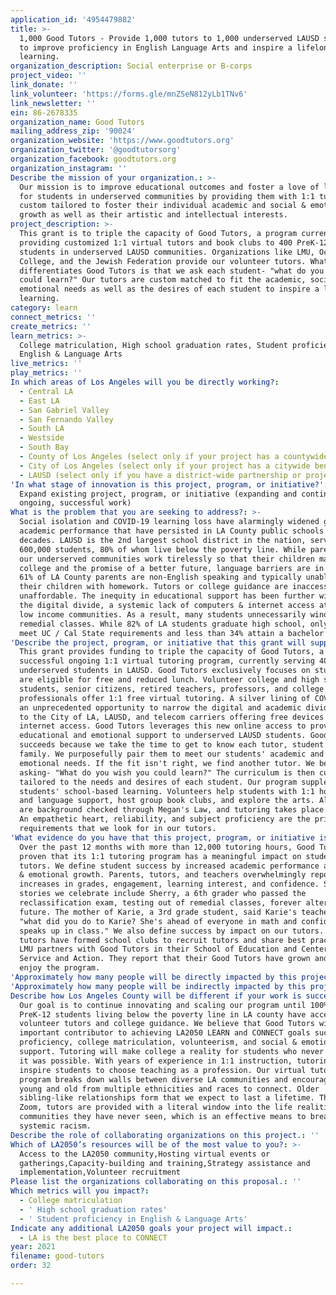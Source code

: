 ```yaml
---
application_id: '4954479882'
title: >-
  1,000 Good Tutors - Provide 1,000 tutors to 1,000 underserved LAUSD students
  to improve proficiency in English Language Arts and inspire a lifelong love of
  learning.
organization_description: Social enterprise or B-corps
project_video: ''
link_donate: ''
link_volunteer: 'https://forms.gle/mnZSeN812yLb1TNv6'
link_newsletter: ''
ein: 86-2678335
organization_name: Good Tutors
mailing_address_zip: '90024'
organization_website: 'https://www.goodtutors.org'
organization_twitter: '@goodtutorsorg'
organization_facebook: goodtutors.org
organization_instagram: ''
Describe the mission of your organization.: >-
  Our mission is to improve educational outcomes and foster a love of learning
  for students in underserved communities by providing them with 1:1 tutoring,
  custom tailored to foster their individual academic and social & emotional
  growth as well as their artistic and intellectual interests.
project_description: >-
  This grant is to triple the capacity of Good Tutors, a program currently
  providing customized 1:1 virtual tutors and book clubs to 400 PreK-12th grade
  students in underserved LAUSD communities. Organizations like LMU, Occidental
  College, and the Jewish Federation provide our volunteer tutors. What
  differentiates Good Tutors is that we ask each student- "what do you wish you
  could learn?" Our tutors are custom matched to fit the academic, social &
  emotional needs as well as the desires of each student to inspire a love of
  learning.
category: learn
connect_metrics: ''
create_metrics: ''
learn_metrics: >-
  College matriculation, High school graduation rates, Student proficiency in
  English & Language Arts
live_metrics: ''
play_metrics: ''
In which areas of Los Angeles will you be directly working?:
  - Central LA
  - East LA
  - San Gabriel Valley
  - San Fernando Valley
  - South LA
  - Westside
  - South Bay
  - County of Los Angeles (select only if your project has a countywide benefit)
  - City of Los Angeles (select only if your project has a citywide benefit)
  - LAUSD (select only if you have a district-wide partnership or project)
'In what stage of innovation is this project, program, or initiative?': >-
  Expand existing project, program, or initiative (expanding and continuing
  ongoing, successful work)
What is the problem that you are seeking to address?: >-
  Social isolation and COVID-19 learning loss have alarmingly widened gaps in
  academic performance that have persisted in LA County public schools for
  decades. LAUSD is the 2nd largest school district in the nation, serving
  600,000 students, 80% of whom live below the poverty line. While parents in
  our underserved communities work tirelessly so that their children may attend
  college and the promise of a better future, language barriers are in the way.
  61% of LA County parents are non-English speaking and typically unable to help
  their children with homework. Tutors or college guidance are inaccessible and
  unaffordable. The inequity in educational support has been further widened by
  the digital divide, a systemic lack of computers & internet access at homes in
  low income communities. As a result, many students unnecessarily wind up in
  remedial classes. While 82% of LA students graduate high school, only half
  meet UC / Cal State requirements and less than 34% attain a bachelor’s degree.
'Describe the project, program, or initiative that this grant will support to address the problem identified.': >-
  This grant provides funding to triple the capacity of Good Tutors, a
  successful ongoing 1:1 virtual tutoring program, currently serving 400
  underserved students in LAUSD. Good Tutors exclusively focuses on students who
  are eligible for free and reduced lunch. Volunteer college and high school
  students, senior citizens, retired teachers, professors, and college guidance
  professionals offer 1:1 free virtual tutoring. A silver lining of COVID-19 is
  an unprecedented opportunity to narrow the digital and academic divide, thanks
  to the City of LA, LAUSD, and telecom carriers offering free devices &
  internet access. Good Tutors leverages this new online access to provide
  educational and emotional support to underserved LAUSD students. Good Tutors
  succeeds because we take the time to get to know each tutor, student and
  family. We purposefully pair them to meet our students' academic and social &
  emotional needs. If the fit isn't right, we find another tutor. We begin by
  asking- "What do you wish you could learn?" The curriculum is then custom
  tailored to the needs and desires of each student. Our program supplements
  students' school-based learning. Volunteers help students with 1:1 homework
  and language support, host group book clubs, and explore the arts. All tutors
  are background checked through Megan's Law, and tutoring takes place via Zoom.
  An empathetic heart, reliability, and subject proficiency are the principal
  requirements that we look for in our tutors.
'What evidence do you have that this project, program, or initiative is or will be successful, and how will you define and measure success?': >-
  Over the past 12 months with more than 12,000 tutoring hours, Good Tutors has
  proven that its 1:1 tutoring program has a meaningful impact on students and
  tutors. We define student success by increased academic performance and social
  & emotional growth. Parents, tutors, and teachers overwhelmingly report
  increases in grades, engagement, learning interest, and confidence. Some
  stories we celebrate include Sherry, a 6th grader who passed the
  reclassification exam, testing out of remedial classes, forever altering her
  future. The mother of Karie, a 3rd grade student, said Karie's teacher asked-
  "what did you do to Karie? She's ahead of everyone in math and confidently
  speaks up in class." We also define success by impact on our tutors. Student
  tutors have formed school clubs to recruit tutors and share best practices.
  LMU partners with Good Tutors in their School of Education and Center for
  Service and Action. They report that their Good Tutors have grown and greatly
  enjoy the program.
'Approximately how many people will be directly impacted by this project, program, or initiative?': '2000'
'Approximately how many people will be indirectly impacted by this project, program, or initiative?': '2000'
Describe how Los Angeles County will be different if your work is successful.: >-
  Our goal is to continue innovating and scaling our program until 100% of
  PreK-12 students living below the poverty line in LA county have access to
  volunteer tutors and college guidance. We believe that Good Tutors will be an
  important contributor to achieving LA2050 LEARN and CONNECT goals such as ELA
  proficiency, college matriculation, volunteerism, and social & emotional
  support. Tutoring will make college a reality for students who never thought
  it was possible. With years of experience in 1:1 instruction, tutoring will
  inspire students to choose teaching as a profession. Our virtual tutoring
  program breaks down walls between diverse LA communities and encourages people
  young and old from multiple ethnicities and races to connect. Older
  sibling-like relationships form that we expect to last a lifetime. Thanks to
  Zoom, tutors are provided with a literal window into the life realities in
  communities they have never seen, which is an effective means to break down
  systemic racism.
Describe the role of collaborating organizations on this project.: ''
Which of LA2050’s resources will be of the most value to you?: >-
  Access to the LA2050 community,Hosting virtual events or
  gatherings,Capacity-building and training,Strategy assistance and
  implementation,Volunteer recruitment
Please list the organizations collaborating on this proposal.: ''
Which metrics will you impact?:
  - College matriculation
  - ' High school graduation rates'
  - ' Student proficiency in English & Language Arts'
Indicate any additional LA2050 goals your project will impact.:
  - LA is the best place to CONNECT
year: 2021
filename: good-tutors
order: 32

---
```

